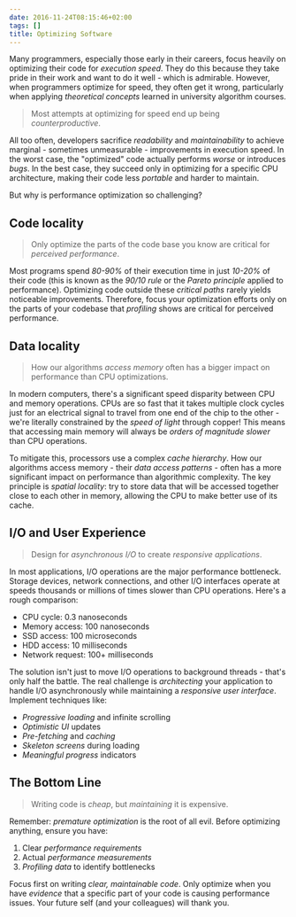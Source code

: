 ```yaml
---
date: 2016-11-24T08:15:46+02:00
tags: []
title: Optimizing Software
---
```

Many programmers, especially those early in their careers, focus heavily on optimizing their code for _execution speed_. They do this because they take pride in their work and want to do it well - which is admirable. However, when programmers optimize for speed, they often get it wrong, particularly when applying _theoretical concepts_ learned in university algorithm courses.

> Most attempts at optimizing for speed end up being _counterproductive_.

All too often, developers sacrifice _readability_ and _maintainability_ to achieve marginal - sometimes unmeasurable - improvements in execution speed. In the worst case, the "optimized" code actually performs _worse_ or introduces _bugs_. In the best case, they succeed only in optimizing for a specific CPU architecture, making their code less _portable_ and harder to maintain.

But why is performance optimization so challenging?

## Code locality
> Only optimize the parts of the code base you know are critical for _perceived performance_.

Most programs spend _80-90%_ of their execution time in just _10-20%_ of their code (this is known as the _90/10 rule_ or the _Pareto principle_ applied to performance). Optimizing code outside these _critical paths_ rarely yields noticeable improvements. Therefore, focus your optimization efforts only on the parts of your codebase that _profiling_ shows are critical for perceived performance.

## Data locality
> How our algorithms _access memory_ often has a bigger impact on performance than CPU optimizations.

In modern computers, there's a significant speed disparity between CPU and memory operations. CPUs are so fast that it takes multiple clock cycles just for an electrical signal to travel from one end of the chip to the other - we're literally constrained by the _speed of light_ through copper! This means that accessing main memory will always be _orders of magnitude slower_ than CPU operations.

To mitigate this, processors use a complex _cache hierarchy_. How our algorithms access memory - their _data access patterns_ - often has a more significant impact on performance than algorithmic complexity. The key principle is _spatial locality_: try to store data that will be accessed together close to each other in memory, allowing the CPU to make better use of its cache.

## I/O and User Experience
> Design for _asynchronous I/O_ to create _responsive applications_.

In most applications, I/O operations are the major performance bottleneck. Storage devices, network connections, and other I/O interfaces operate at speeds thousands or millions of times slower than CPU operations. Here's a rough comparison:
- CPU cycle: 0.3 nanoseconds
- Memory access: 100 nanoseconds
- SSD access: 100 microseconds
- HDD access: 10 milliseconds
- Network request: 100+ milliseconds

The solution isn't just to move I/O operations to background threads - that's only half the battle. The real challenge is _architecting_ your application to handle I/O asynchronously while maintaining a _responsive user interface_. Implement techniques like:
- _Progressive loading_ and infinite scrolling
- _Optimistic UI_ updates
- _Pre-fetching_ and _caching_
- _Skeleton screens_ during loading
- _Meaningful progress_ indicators

## The Bottom Line
> Writing code is _cheap_, but _maintaining_ it is expensive.

Remember: _premature optimization_ is the root of all evil. Before optimizing anything, ensure you have:
1. Clear _performance requirements_
2. Actual _performance measurements_
3. _Profiling data_ to identify bottlenecks

Focus first on writing _clear, maintainable code_. Only optimize when you have _evidence_ that a specific part of your code is causing performance issues. Your future self (and your colleagues) will thank you.
